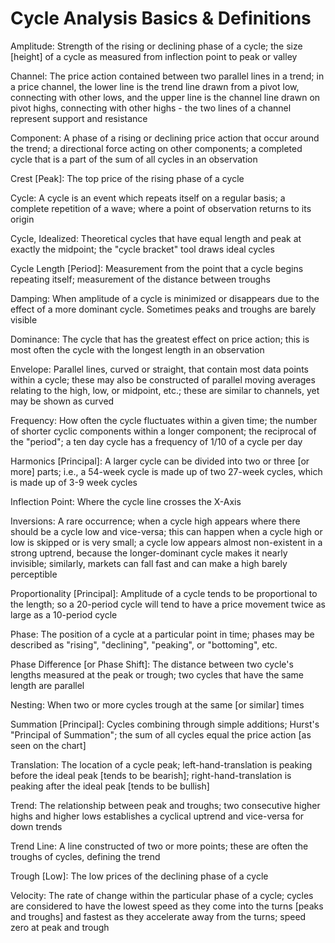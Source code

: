 # Cycle Analysis Basics & Definitions # 

Amplitude: Strength of the rising or declining phase of a cycle; the size [height] of a cycle as measured from inflection point to peak or valley 

Channel: The price action contained between two parallel lines in a trend; in a price channel, the lower line is the trend line drawn from a pivot low, connecting with other lows, and the upper line is the channel line drawn on pivot highs, connecting with other highs - the two lines of a channel represent support and resistance 

Component: A phase of a rising or declining price action that occur around the trend; a directional force acting on other components; a completed cycle that is a part of the sum of all cycles in an observation 

Crest [Peak]: The top price of the rising phase of a cycle 

Cycle: A cycle is an event which repeats itself on a regular basis; a complete repetition of a wave; where a point of observation returns to its origin 

Cycle, Idealized: Theoretical cycles that have equal length and peak at exactly the midpoint; the "cycle bracket" tool draws ideal cycles 

Cycle Length [Period]: Measurement from the point that a cycle begins repeating itself; measurement of the distance between troughs 

Damping: When amplitude of a cycle is minimized or disappears due to the effect of a more dominant cycle. Sometimes peaks and troughs are barely visible 

Dominance: The cycle that has the greatest effect on price action; this is most often the cycle with the longest length in an observation 

Envelope: Parallel lines, curved or straight, that contain most data points within a cycle; these may also be constructed of parallel moving averages relating to the high, low, or midpoint, etc.; these are similar to channels, yet may be shown as curved 

Frequency: How often the cycle fluctuates within a given time; the number of shorter cyclic components within a longer component; the reciprocal of the "period"; a ten day cycle has a frequency of 1/10 of a cycle per day 

Harmonics [Principal]: A larger cycle can be divided into two or three [or more] parts; i.e., a 54-week cycle is made up of two 27-week cycles, which is made up of 3-9 week cycles 

Inflection Point: Where the cycle line crosses the X-Axis 

Inversions: A rare occurrence; when a cycle high appears where there should be a cycle low and vice-versa; this can happen when a cycle high or low is skipped or is very small; a cycle low appears almost non-existent in a strong uptrend, because the longer-dominant cycle makes it nearly invisible; similarly, markets can fall fast and can make a high barely perceptible 

Proportionality [Principal]: Amplitude of a cycle tends to be proportional to the length; so a 20-period cycle will tend to have a price movement twice as large as a 10-period cycle 

Phase: The position of a cycle at a particular point in time; phases may be described as "rising", "declining", "peaking", or "bottoming", etc. 

Phase Difference [or Phase Shift]: The distance between two cycle's lengths measured at the peak or trough; two cycles that have the same length are parallel 

Nesting: When two or more cycles trough at the same [or similar] times 

Summation [Principal]: Cycles combining through simple additions; Hurst's "Principal of Summation"; the sum of all cycles equal the price action [as seen on the chart] 

Translation: The location of a cycle peak; left-hand-translation is peaking before the ideal peak [tends to be bearish]; right-hand-translation is peaking after the ideal peak [tends to be bullish] 

Trend: The relationship between peak and troughs; two consecutive higher highs and higher lows establishes a cyclical uptrend and vice-versa for down trends 

Trend Line: A line constructed of two or more points; these are often the troughs of cycles, defining the trend 

Trough [Low]: The low prices of the declining phase of a cycle 

Velocity: The rate of change within the particular phase of a cycle; cycles are considered to have the lowest speed as they come into the turns [peaks and troughs] and fastest as they accelerate away from the turns; speed zero at peak and trough 